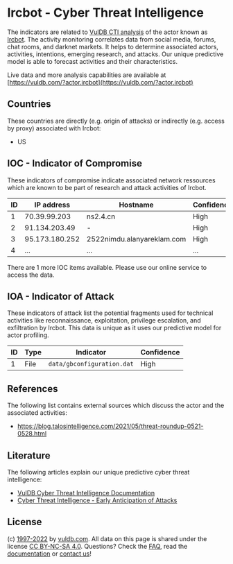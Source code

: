 # Ircbot - Cyber Threat Intelligence

The indicators are related to [VulDB CTI analysis](https://vuldb.com/?kb.cti) of the actor known as [Ircbot](https://vuldb.com/?actor.ircbot). The activity monitoring correlates data from social media, forums, chat rooms, and darknet markets. It helps to determine associated actors, activities, intentions, emerging research, and attacks. Our unique predictive model is able to forecast activities and their characteristics.

Live data and more analysis capabilities are available at [https://vuldb.com/?actor.ircbot](https://vuldb.com/?actor.ircbot)

## Countries

These countries are directly (e.g. origin of attacks) or indirectly (e.g. access by proxy) associated with Ircbot:

* US

## IOC - Indicator of Compromise

These indicators of compromise indicate associated network ressources which are known to be part of research and attack activities of Ircbot.

ID | IP address | Hostname | Confidence
-- | ---------- | -------- | ----------
1 | 70.39.99.203 | ns2.4.cn | High
2 | 91.134.203.49 | - | High
3 | 95.173.180.252 | 2522nimdu.alanyareklam.com | High
4 | ... | ... | ...

There are 1 more IOC items available. Please use our online service to access the data.

## IOA - Indicator of Attack

These indicators of attack list the potential fragments used for technical activities like reconnaissance, exploitation, privilege escalation, and exfiltration by Ircbot. This data is unique as it uses our predictive model for actor profiling.

ID | Type | Indicator | Confidence
-- | ---- | --------- | ----------
1 | File | `data/gbconfiguration.dat` | High

## References

The following list contains external sources which discuss the actor and the associated activities:

* https://blog.talosintelligence.com/2021/05/threat-roundup-0521-0528.html

## Literature

The following articles explain our unique predictive cyber threat intelligence:

* [VulDB Cyber Threat Intelligence Documentation](https://vuldb.com/?kb.cti)
* [Cyber Threat Intelligence - Early Anticipation of Attacks](https://www.scip.ch/en/?labs.20201022)

## License

(c) [1997-2022](https://vuldb.com/?kb.changelog) by [vuldb.com](https://vuldb.com/?kb.about). All data on this page is shared under the license [CC BY-NC-SA 4.0](https://creativecommons.org/licenses/by-nc-sa/4.0/). Questions? Check the [FAQ](https://vuldb.com/?kb.faq), read the [documentation](https://vuldb.com/?kb) or [contact us](https://vuldb.com/?contact)!
